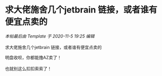 # 求大佬施舍几个jetbrain 链接，或者谁有便宜点卖的


<i class="pstatus"> 本帖最后由 Template 于 2020-11-5 19:25 编辑 </i><br />
<br />
求大佬施舍几个jetbrain 链接，或者谁有便宜点卖的

明盘收呗，你都能撸AZ卖了！<br />
<br />
也就别这么扣扣索索了！<br />
<br />
<img src="static/image/smiley/default/hug.gif" smilieid="13" border="0" alt="" /><img src="static/image/smiley/default/hug.gif" smilieid="13" border="0" alt="" /><img src="static/image/smiley/default/hug.gif" smilieid="13" border="0" alt="" />

